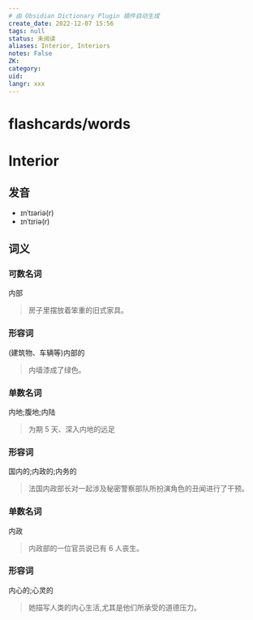 ```yaml
---
# 由 Obsidian Dictionary Plugin 插件自动生成
create_date: 2022-12-07 15:56
tags: null
status: 未阅读 
aliases: Interior, Interiors
notes: False
ZK: 
category: 
uid: 
langr: xxx
---
```

# flashcards/words

# Interior

## 发音

- ɪnˈtɪəriə(r)
- ɪnˈtɪriə(r)

## 词义

### 可数名词

内部

> 房子里摆放着笨重的旧式家具。

### 形容词

(建筑物、车辆等)内部的

> 内墙漆成了绿色。

### 单数名词

内地;腹地;内陆

> 为期 5 天、深入内地的远足

### 形容词

国内的;内政的;内务的

> 法国内政部长对一起涉及秘密警察部队所扮演角色的丑闻进行了干预。

### 单数名词

内政

> 内政部的一位官员说已有 6 人丧生。

### 形容词

内心的;心灵的

> 她描写人类的内心生活,尤其是他们所承受的道德压力。



